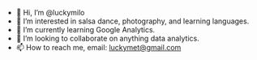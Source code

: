 - 👋 Hi, I’m @luckymilo
- 👀 I’m interested in salsa dance, photography, and learning languages.
- 🌱 I’m currently learning Google Analytics.
- 💞️ I’m looking to collaborate on anything data analytics.
- 📫 How to reach me, email: luckymet@gmail.com

<!---
luckymilo/luckymilo is a ✨ special ✨ repository because its `README.md` (this file) appears on your GitHub profile.
You can click the Preview link to take a look at your changes.
--->
